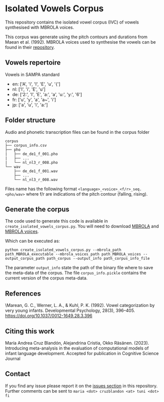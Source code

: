 # Isolated Vowels Corpus
This repository contains the isolated vowel corpus (IVC) of vowels 
synthesised with MBROLA voices.

This corpus was generate using the pitch contours and durations from 
Maean et al. (1992). MBROLA voices used to synthesise the vowels 
can be found in their [repository](https://github.com/numediart/MBROLA-voices).

## Vowels repertoire

Vowels in SAMPA standard

* en: ['A', 'i', 'I', 'E', 'u', '{']
* nl: ['I', 'i', 'E', 'u']
* de: ['2:', 'I', 'E', 'a:', 'a', 'u:', 'y:', '6']
* fr: ['u', 'y', 'a', 'a~', 'i']
* jp: ['a', 'u', 'i', 'a:']

## Folder structure

Audio and phonetic transcription files can be found in the corpus folder

```
corpus
├── corpus_info.csv
├── pho
|	├── de_de1_f_001.pho
|	├── ...
|	└── nl_nl3_r_008.pho
└── wav
 	├── de_de1_f_001.wav
	├── ...
	└── nl_nl3_r_008.wav
```

Files name has the following format
`<language>_<voice>_<f/r>_seq.<pho/wav>` where f/r are indications of
the pitch contour (falling, rising).

## Generate the corpus
The code used to generate this code is available in `create_isolated_vowels_corpus.py`.
You will need to download [MBROLA](https://github.com/numediart/MBROLA) 
and [MBROLA voices](https://github.com/numediart/MBROLA-voices).

Which can be executed as:

```
python create_isolated_vowels_corpus.py --mbrola_path path_MBROLA_executable --mbrola_voices_path path_MBROLA_voices --output_corpus_path path_corpus --output_info path_corpus_info_file
```

The parameter `output_info` state the path of the binary file where 
to save the meta-data of the corpus. The file `corpus_info.pickle` 
contains the current version of the corpus meta-data.

## References
\Marean, G. C., Werner, L. A., & Kuhl, P. K. (1992). 
Vowel categorization by very young infants. Developmental 
Psychology, 28(3), 396–405. https://doi.org/10.1037/0012-1649.28.3.396

## Citing this work

María Andrea Cruz Blandón, Alejandrina Cristia, Okko Räsänen. (2023). 
Introducing meta-analysis in the evaluation of computational models of infant language development. Accepted for publication in Cognitive Science Journal


## Contact
If you find any issue please report it on the 
[issues section](https://github.com/SPEECHCOG/isolated_vowels_corpus/issues) 
in this repository. Further comments can be sent to 
`maria <dot> cruzblandon <at> tuni <dot> fi`

